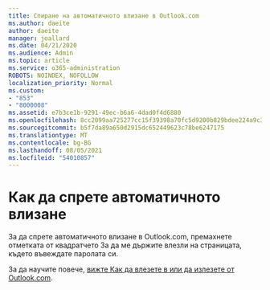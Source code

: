 ```yaml
---
title: Спиране на автоматичното влизане в Outlook.com
ms.author: daeite
author: daeite
manager: joallard
ms.date: 04/21/2020
ms.audience: Admin
ms.topic: article
ms.service: o365-administration
ROBOTS: NOINDEX, NOFOLLOW
localization_priority: Normal
ms.custom:
- "853"
- "8000008"
ms.assetid: e7b3ce1b-9291-49ec-b6a6-4dad0f4d6880
ms.openlocfilehash: 8cc2099aa725277cc15f39398a70fc5d9200b829bdee224a9c3fae480763a33a
ms.sourcegitcommit: b5f7da89a650d2915dc652449623c78be6247175
ms.translationtype: MT
ms.contentlocale: bg-BG
ms.lasthandoff: 08/05/2021
ms.locfileid: "54010857"
---
```

# <a name="how-to-stop-signing-in-automatically"></a>Как да спрете автоматичното влизане

За да спрете автоматичното влизане в Outlook.com,  премахнете отметката от квадратчето За да ме държите влезли на страницата, където въвеждате паролата си.
  
За да научите повече, [вижте Как да влезете в или да излезете от Outlook.com](https://support.office.com/article/e08eb8ac-ac27-49f4-a400-a47311e1ee7e?wt.mc_id=Office_Outlook_com_Alchemy).
  